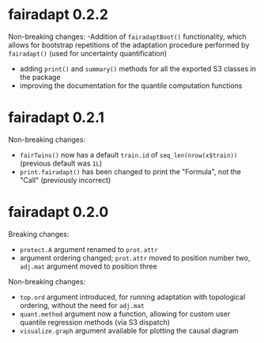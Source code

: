# fairadapt 0.2.2
Non-breaking changes:
-Addition of `fairadaptBoot()` functionality, which allows for bootstrap repetitions of the adaptation
procedure performed by `fairadapt()` (used for uncertainty quantification)
- adding `print()` and `summary()` methods for all the exported S3 classes in the package
- improving the documentation for the quantile computation functions

# fairadapt 0.2.1
Non-breaking changes:
- `fairTwins()` now has a default `train.id` of `seq_len(nrow(x$train))` (previous default was `1L`)
- `print.fairadapt()` has been changed to print the "Formula", not the "Call" (previously incorrect)

# fairadapt 0.2.0
Breaking changes:
- `protect.A` argument renamed to `prot.attr`
- argument ordering changed; `prot.attr` moved to position number two, `adj.mat`
argument moved to position three

Non-breaking changes:
- `top.ord` argument introduced, for running adaptation with topological ordering,
without the need for `adj.mat`
- `quant.method` argument now a function, allowing for custom user quantile regression
methods (via S3 dispatch)
- `visualize.graph` argument available for plotting the causal diagram
